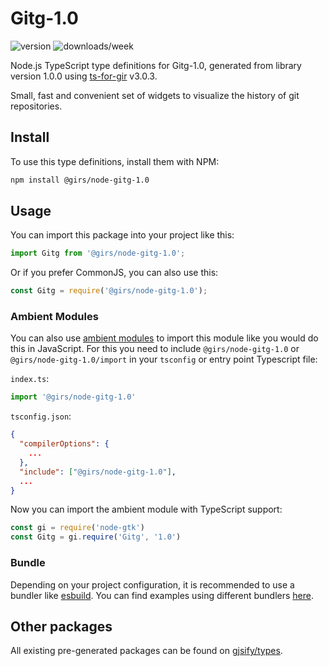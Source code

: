 
# Gitg-1.0

![version](https://img.shields.io/npm/v/@girs/node-gitg-1.0)
![downloads/week](https://img.shields.io/npm/dw/@girs/node-gitg-1.0)


Node.js TypeScript type definitions for Gitg-1.0, generated from library version 1.0.0 using [ts-for-gir](https://github.com/gjsify/ts-for-gir) v3.0.3.

Small, fast and convenient set of widgets to visualize the history of git repositories.

## Install

To use this type definitions, install them with NPM:
```bash
npm install @girs/node-gitg-1.0
```

## Usage

You can import this package into your project like this:
```ts
import Gitg from '@girs/node-gitg-1.0';
```

Or if you prefer CommonJS, you can also use this:
```ts
const Gitg = require('@girs/node-gitg-1.0');
```

### Ambient Modules

You can also use [ambient modules](https://github.com/gjsify/ts-for-gir/tree/main/packages/cli#ambient-modules) to import this module like you would do this in JavaScript.
For this you need to include `@girs/node-gitg-1.0` or `@girs/node-gitg-1.0/import` in your `tsconfig` or entry point Typescript file:

`index.ts`:
```ts
import '@girs/node-gitg-1.0'
```

`tsconfig.json`:
```json
{
  "compilerOptions": {
    ...
  },
  "include": ["@girs/node-gitg-1.0"],
  ...
}
```

Now you can import the ambient module with TypeScript support: 

```ts
const gi = require('node-gtk')
const Gitg = gi.require('Gitg', '1.0')
```


### Bundle

Depending on your project configuration, it is recommended to use a bundler like [esbuild](https://esbuild.github.io/). You can find examples using different bundlers [here](https://github.com/gjsify/ts-for-gir/tree/main/examples).

## Other packages

All existing pre-generated packages can be found on [gjsify/types](https://github.com/gjsify/types).

